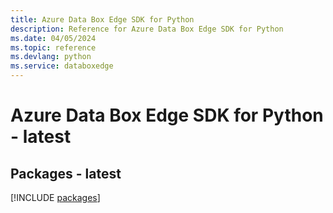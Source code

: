 ```yaml
---
title: Azure Data Box Edge SDK for Python
description: Reference for Azure Data Box Edge SDK for Python
ms.date: 04/05/2024
ms.topic: reference
ms.devlang: python
ms.service: databoxedge
---
```

# Azure Data Box Edge SDK for Python - latest
## Packages - latest
[!INCLUDE [packages](data-box-edge-index.md)]
